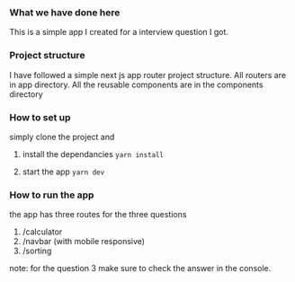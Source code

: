 ### What we have done here

This is a simple app I created for a interview question I got.

### Project structure

I have followed a simple next js app router project structure. All routers are in app directory. All the reusable components are in the components directory

### How to set up

simply clone the project and

1. install the dependancies
   `yarn install`

2. start the app
   `yarn dev`

### How to run the app

the app has three routes for the three questions

1. /calculator
2. /navbar (with mobile responsive)
3. /sorting

note: for the question 3 make sure to check the answer in the console.
